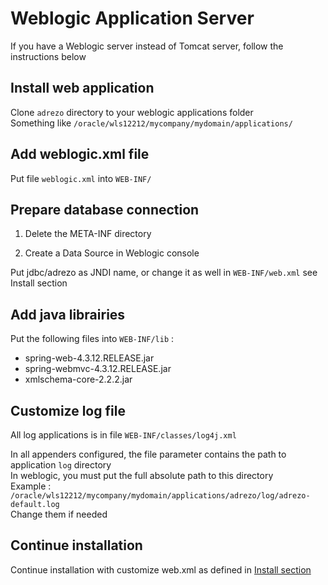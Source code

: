 # Weblogic Application Server

If you have a Weblogic server instead of Tomcat server, follow the instructions below

## Install web application
Clone `adrezo` directory to your weblogic applications folder  
Something like `/oracle/wls12212/mycompany/mydomain/applications/`

## Add weblogic.xml file
Put file `weblogic.xml` into `WEB-INF/`  

## Prepare database connection

1. Delete the META-INF directory

2. Create a Data Source in Weblogic console

Put jdbc/adrezo as JNDI name, or change it as well in `WEB-INF/web.xml` see Install section

## Add java librairies

Put the following files into `WEB-INF/lib` :
- spring-web-4.3.12.RELEASE.jar
- spring-webmvc-4.3.12.RELEASE.jar
- xmlschema-core-2.2.2.jar

## Customize log file
All log applications is in file `WEB-INF/classes/log4j.xml`

In all appenders configured, the file parameter contains the path to application `log` directory  
In weblogic, you must put the full absolute path to this directory  
Example : `/oracle/wls12212/mycompany/mydomain/applications/adrezo/log/adrezo-default.log`  
Change them if needed

## Continue installation
Continue installation with customize web.xml as defined in [Install section](../INSTALL.md)
